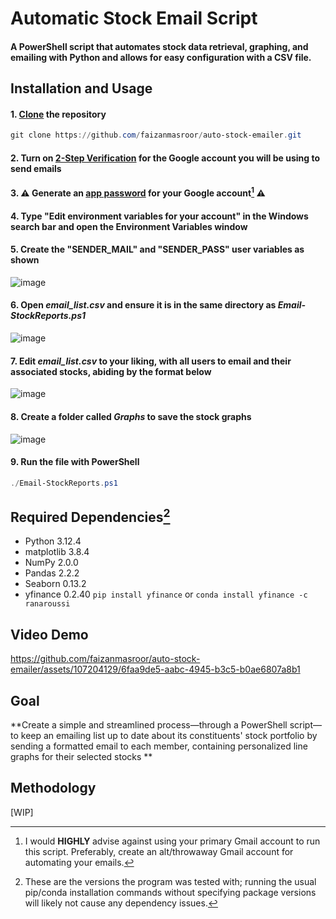 # Automatic Stock Email Script

#### A PowerShell script that automates stock data retrieval, graphing, and emailing with Python and allows for easy configuration with a CSV file.

## Installation and Usage

#### 1. [Clone](https://docs.github.com/articles/cloning-a-repository) the repository
```powershell
git clone https://github.com/faizanmasroor/auto-stock-emailer.git
```
#### 2. Turn on [2-Step Verification](https://myaccount.google.com/signinoptions/twosv) for the Google account you will be using to send emails
#### 3. :warning: Generate an [app password](https://myaccount.google.com/apppasswords) for your Google account[^1] :warning:
#### 4. Type "Edit environment variables for your account" in the Windows search bar and open the Environment Variables window
#### 5. Create the "SENDER_MAIL" and "SENDER_PASS" user variables as shown
![image](https://github.com/faizanmasroor/email-sender/assets/107204129/4890c7f7-b9ec-4e83-982e-967e104eea64)
#### 6. Open _email_list.csv_ and ensure it is in the same directory as _Email-StockReports.ps1_
![image](https://github.com/faizanmasroor/auto-stock-emailer/assets/107204129/268635f7-cabf-4d88-8ab2-ebd7edc6205e)
#### 7. Edit _email_list.csv_ to your liking, with all users to email and their associated stocks, abiding by the format below
![image](https://github.com/faizanmasroor/auto-stock-emailer/assets/107204129/fad08c80-15b4-46a0-93bf-fdea611c9889)
#### 8. Create a folder called _Graphs_ to save the stock graphs
![image](https://github.com/faizanmasroor/auto-stock-emailer/assets/107204129/d36d8ce0-f64d-4498-8efc-d4ca0aa67f53)
#### 9. Run the file with PowerShell
```powershell
./Email-StockReports.ps1
```

## Required Dependencies[^2]

* Python 3.12.4
* matplotlib 3.8.4
* NumPy 2.0.0
* Pandas 2.2.2
* Seaborn 0.13.2
* yfinance 0.2.40 `pip install yfinance` or `conda install yfinance -c ranaroussi`

## Video Demo
https://github.com/faizanmasroor/auto-stock-emailer/assets/107204129/6faa9de5-aabc-4945-b3c5-b0ae6807a8b1

## Goal
**Create a simple and streamlined process—through a PowerShell script—to keep an emailing list up to date about its constituents' stock portfolio by sending a formatted email to each member, containing personalized line graphs for their selected stocks **

## Methodology

[WIP]

[^1]: I would <b> HIGHLY </b> advise against using your primary Gmail account to run this script. Preferably, create an alt/throwaway Gmail account for automating your emails.
[^2]: These are the versions the program was tested with; running the usual pip/conda installation commands without specifying package versions will likely not cause any dependency issues.
